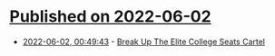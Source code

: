 # [Published on 2022-06-02](index.md)

* [2022-06-02, 00:49:43](https://news.ycombinator.com/item?id=31590023) - [Break Up The Elite College Seats Cartel](https://sahajsharda.substack.com/p/break-up-the-elite-college-seats)
